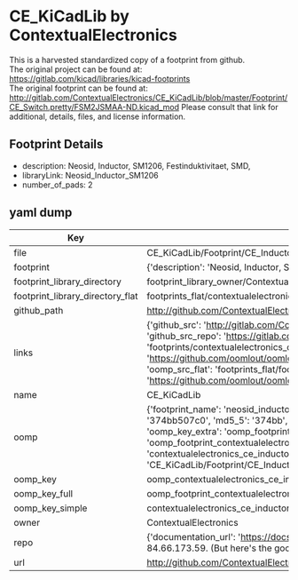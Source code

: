 # CE_KiCadLib by ContextualElectronics  
This is a harvested standardized copy of a footprint from github.  
The original project can be found at:  
https://gitlab.com/kicad/libraries/kicad-footprints  
The original footprint can be found at:
http://gitlab.com/ContextualElectronics/CE_KiCadLib/blob/master/Footprint/CE_Switch.pretty/FSM2JSMAA-ND.kicad_mod
Please consult that link for additional, details, files, and license information.  
## Footprint Details
* description: Neosid, Inductor, SM1206, Festinduktivitaet, SMD,  
* libraryLink: Neosid_Inductor_SM1206  
* number_of_pads: 2  
## yaml dump  
| Key | Value |  
| --- | --- |  
| file | CE_KiCadLib/Footprint/CE_Inductor.pretty/Neosid_Inductor_SM1206.kicad_mod |  
| footprint | {'description': 'Neosid, Inductor, SM1206, Festinduktivitaet, SMD,', 'libraryLink': 'Neosid_Inductor_SM1206', 'number_of_pads': 2} |  
| footprint_library_directory | footprint_library_owner/ContextualElectronics_CE_KiCadLib |  
| footprint_library_directory_flat | footprints_flat/contextualelectronics_ce_inductor_neosid_inductor_sm1206/working |  
| github_path | http://github.com/ContextualElectronics/CE_KiCadLib/blob/master/Footprint/CE_Inductor.pretty/Neosid_Inductor_SM1206.kicad_mod |  
| links | {'github_src': 'http://gitlab.com/ContextualElectronics/CE_KiCadLib/blob/master/Footprint/CE_Switch.pretty/FSM2JSMAA-ND.kicad_mod', 'github_src_repo': 'https://gitlab.com/kicad/libraries/kicad-footprints', 'oomp_bot': 'footprints/contextualelectronics_ce_inductor_neosid_inductor_sm1206/working', 'oomp_bot_github': 'https://github.com/oomlout/oomlout_oomp_footprint_bot/tree/main/footprints/contextualelectronics_ce_inductor_neosid_inductor_sm1206/working', 'oomp_src_flat': 'footprints_flat/footprints_flat/contextualelectronics_ce_inductor_neosid_inductor_sm1206/working', 'oomp_src_flat_github': 'https://github.com/oomlout/oomlout_oomp_footprint_src/tree/main/footprints_flat/contextualelectronics_ce_inductor_neosid_inductor_sm1206/working'} |  
| name | CE_KiCadLib |  
| oomp | {'footprint_name': 'neosid_inductor_sm1206', 'library_name': 'ce_inductor', 'md5': '374bb507c033348c7e9083003a61e573', 'md5_10': '374bb507c0', 'md5_5': '374bb', 'md5_6': '374bb5', 'oomp_key': 'oomp_contextualelectronics_ce_inductor_neosid_inductor_sm1206', 'oomp_key_extra': 'oomp_footprint_contextualelectronics_ce_inductor_neosid_inductor_sm1206', 'oomp_key_full': 'oomp_footprint_contextualelectronics_ce_inductor_neosid_inductor_sm1206_374bb5', 'oomp_key_simple': 'contextualelectronics_ce_inductor_neosid_inductor_sm1206', 'original_filename': 'CE_KiCadLib/Footprint/CE_Inductor.pretty/Neosid_Inductor_SM1206.kicad_mod', 'owner_name': 'contextualelectronics'} |  
| oomp_key | oomp_contextualelectronics_ce_inductor_neosid_inductor_sm1206 |  
| oomp_key_full | oomp_footprint_contextualelectronics_ce_inductor_neosid_inductor_sm1206 |  
| oomp_key_simple | contextualelectronics_ce_inductor_neosid_inductor_sm1206 |  
| owner | ContextualElectronics |  
| repo | {'documentation_url': 'https://docs.github.com/rest/overview/resources-in-the-rest-api#rate-limiting', 'message': "API rate limit exceeded for 84.66.173.59. (But here's the good news: Authenticated requests get a higher rate limit. Check out the documentation for more details.)"} |  
| url | http://github.com/ContextualElectronics/CE_KiCadLib |  

